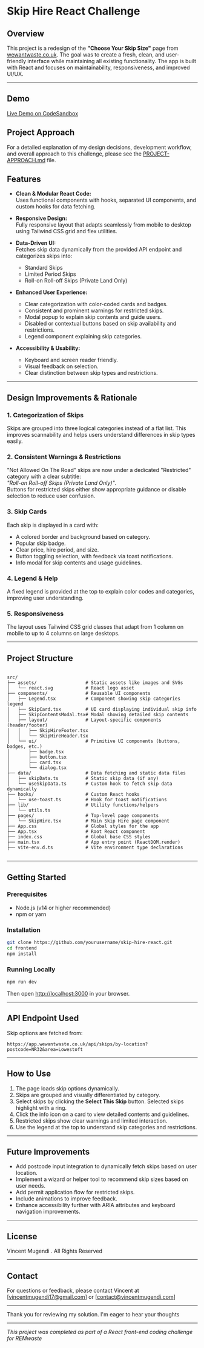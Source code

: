 # Skip Hire React Challenge

## Overview

This project is a redesign of the **"Choose Your Skip Size"** page from [wewantwaste.co.uk](https://wewantwaste.co.uk/). The goal was to create a fresh, clean, and user-friendly interface while maintaining all existing functionality. The app is built with React and focuses on maintainability, responsiveness, and improved UI/UX.

---

## Demo

[Live Demo on CodeSandbox](https://re-mwaste-skip-page.vercel.app/)

## Project Approach

For a detailed explanation of my design decisions, development workflow, and overall approach to this challenge, please see the [PROJECT-APPROACH.md](./PROJECT-APPROACH.md) file.


## Features

- **Clean & Modular React Code:**  
  Uses functional components with hooks, separated UI components, and custom hooks for data fetching.

- **Responsive Design:**  
  Fully responsive layout that adapts seamlessly from mobile to desktop using Tailwind CSS grid and flex utilities.

- **Data-Driven UI:**  
  Fetches skip data dynamically from the provided API endpoint and categorizes skips into:
  - Standard Skips
  - Limited Period Skips
  - Roll-on Roll-off Skips (Private Land Only)

- **Enhanced User Experience:**
  - Clear categorization with color-coded cards and badges.
  - Consistent and prominent warnings for restricted skips.
  - Modal popup to explain skip contents and guide users.
  - Disabled or contextual buttons based on skip availability and restrictions.
  - Legend component explaining skip categories.
  
- **Accessibility & Usability:**
  - Keyboard and screen reader friendly.
  - Visual feedback on selection.
  - Clear distinction between skip types and restrictions.

---

## Design Improvements & Rationale

### 1. Categorization of Skips
Skips are grouped into three logical categories instead of a flat list. This improves scannability and helps users understand differences in skip types easily.

### 2. Consistent Warnings & Restrictions
"Not Allowed On The Road" skips are now under a dedicated "Restricted" category with a clear subtitle:  
*"Roll-on Roll-off Skips (Private Land Only)"*.  
Buttons for restricted skips either show appropriate guidance or disable selection to reduce user confusion.

### 3. Skip Cards
Each skip is displayed in a card with:
- A colored border and background based on category.
- Popular skip badge.
- Clear price, hire period, and size.
- Button toggling selection, with feedback via toast notifications.
- Info modal for skip contents and usage guidelines.

### 4. Legend & Help
A fixed legend is provided at the top to explain color codes and categories, improving user understanding.

### 5. Responsiveness
The layout uses Tailwind CSS grid classes that adapt from 1 column on mobile to up to 4 columns on large desktops.

---

## Project Structure

```

src/
├── assets/                  # Static assets like images and SVGs
│   └── react.svg            # React logo asset
├── components/              # Reusable UI components
│   ├── Legend.tsx           # Component showing skip categories legend
│   ├── SkipCard.tsx         # UI card displaying individual skip info
│   ├── SkipContentsModal.tsx# Modal showing detailed skip contents
│   ├── layout/              # Layout-specific components (header/footer)
│   │   ├── SkipHireFooter.tsx
│   │   └── SkipHireHeader.tsx
│   └── ui/                  # Primitive UI components (buttons, badges, etc.)
│       ├── badge.tsx
│       ├── button.tsx
│       ├── card.tsx
│       └── dialog.tsx
├── data/                    # Data fetching and static data files
│   ├── skipData.ts          # Static skip data (if any)
│   └── useSkipData.ts       # Custom hook to fetch skip data dynamically
├── hooks/                   # Custom React hooks
│   └── use-toast.ts         # Hook for toast notifications
├── lib/                     # Utility functions/helpers
│   └── utils.ts
├── pages/                   # Top-level page components
│   └── SkipHire.tsx         # Main Skip Hire page component
├── App.css                  # Global styles for the app
├── App.tsx                  # Root React component
├── index.css                # Global base CSS styles
├── main.tsx                 # App entry point (ReactDOM.render)
├── vite-env.d.ts            # Vite environment type declarations


````

---

## Getting Started

### Prerequisites

- Node.js (v14 or higher recommended)
- npm or yarn

### Installation

```bash
git clone https://github.com/yourusername/skip-hire-react.git
cd frontend
npm install
````

### Running Locally

```bash
npm run dev
```

Then open [http://localhost:3000](http://localhost:3000) in your browser.

---

## API Endpoint Used

Skip options are fetched from:

```
https://app.wewantwaste.co.uk/api/skips/by-location?postcode=NR32&area=Lowestoft
```

---

## How to Use

1. The page loads skip options dynamically.
2. Skips are grouped and visually differentiated by category.
3. Select skips by clicking the **Select This Skip** button. Selected skips highlight with a ring.
4. Click the info icon on a card to view detailed contents and guidelines.
5. Restricted skips show clear warnings and limited interaction.
6. Use the legend at the top to understand skip categories and restrictions.

---

## Future Improvements

* Add postcode input integration to dynamically fetch skips based on user location.
* Implement a wizard or helper tool to recommend skip sizes based on user needs.
* Add permit application flow for restricted skips.
* Include animations to improve feedback.
* Enhance accessibility further with ARIA attributes and keyboard navigation improvements.

---

## License

Vincent Mugendi . All Rights Reserved

---

## Contact

For questions or feedback, please contact Vincent at \[vincentmugendi17@gmail.com] or \[contact@vincentmugendi.com]

---

Thank you for reviewing my solution. I'm eager to hear your thoughts

---

*This project was completed as part of a React front-end coding challenge for REMwaste*
